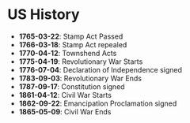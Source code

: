 # US History

- **1765-03-22**: Stamp Act Passed
- **1766-03-18**: Stamp Act repealed
- **1770-04-12**: Townshend Acts
- **1775-04-19**: Revolutionary War Starts
- **1776-07-04**: Declaration of Independence signed
- **1783-09-03**: Revolutionary War Ends
- **1787-09-17**: Constitution signed
- **1861-04-12**: Civil War Starts
- **1862-09-22**: Emancipation Proclamation signed
- **1865-05-09**: Civil War Ends
